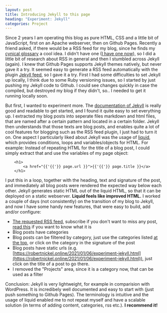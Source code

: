 ```yaml
---
layout: post
title: Introducing Jekyll to this page
heading: "Experiment: Jekyll"
categories: Project
---
```

Since 2 years I am operating this blog as pure HTML, CSS and a little bit of JavaScript, first on an Apache webserver, then on Github Pages. Recently a friend asked, if there would be a RSS feed for my blog, since he finds my [cynical glossary](/category/cynical-glossary/index.html) a cool idea. I didn't have one ([I have one now](/feed.xml)), so I did a little bit of research about RSS in general and then I stumbled across Jekyll (again). I knew that Github Pages supports Jekyll themes natively, but never gave it a try. It seemed easy to generate a RSS feed automatically with the plugin [Jekyll feed](https://github.com/jekyll/jekyll-feed), so I gave it a try. First I had some difficulties to set Jekyll up locally, I think due to some Ruby versioning issues, so I started by just pushing my Jekyll code to Github. I could see changes quickly in case the compiled, but destroyed my blog if they didn't, so.. I needed to get it running locally soon.  
  
But first, I wanted to experiment more. The [documentation of Jekyll](https://jekyllrb.com/docs/) is really good and readable to get started, and I found it quite easy to set everything up. I extracted my blog posts into seperate files markdown and html files, that are named after a certain pattern and located in a certain folder. Jekyll then understands that those texts are blog posts, and enables quite a lot of cool features for blogging such as the RSS feed plugin, I just had to turn it on. One aspect I particularly liked about Jekyll was the usage of [liquid](https://shopify.github.io/liquid), which provides conditions, loops and variables/objects for HTML. For example: Instead of repeating HTML for the title of a blog post, I could simply extract that and use the variables of my page object:

        <h1>
            <a href="{{'{{'}} page.url }}">{{'{{'}} page.title }}</a>
        </h1>

I put this in a loop, together with the heading, text and signature of the post, and immediately all blog posts were rendered the expected way below each other. Jekyll generates static HTML out of the liquid HTML, so that it can be deployed on a static webserver. **Liquid feels like improved HTML.** I worked a couple of days (not consistently) on the transition of my blog to Jekyll, and now I have some handy new features, that were easy to build, add and/or configure:
- [The requested RSS feed](/feed.xml), subscribe if you don't want to miss any post, [read this](https://en.wikipedia.org/wiki/RSS) if you want to know what it is
- Blog posts have categories
- Blog posts can be filtered by category, just use the categories listed [at the top](https://robertnickel.online/blog.html), or click on the category in the signature of the post
- Blog posts have static urls (e.g. [https://robertnickel.online/2021/01/06/experiment-jekyll.html](https://robertnickel.online/2021/01/06/experiment-jekyll.html)), just click on the title of a post to go there.
- I removed the "Projects" area, since it is a category now, that can be used as a filter

Conclusion: Jekyll is very lightweight, for example in comparision with WordPress. It is incredibely well documented and easy to start with (just push something to Github Pages). The terminology is intuitive and the usage of liquid enabled me to not repeat myself and have a scalable solution (in terms of adding content, categories, rss etc.). **I recommend it!**